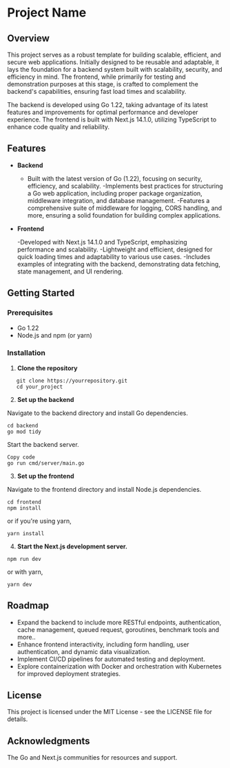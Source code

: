# Project Name

## Overview

This project serves as a robust template for building scalable, efficient, and secure web applications. Initially designed to be reusable and adaptable, it lays the foundation for a backend system built with scalability, security, and efficiency in mind. The frontend, while primarily for testing and demonstration purposes at this stage, is crafted to complement the backend's capabilities, ensuring fast load times and scalability.

The backend is developed using Go 1.22, taking advantage of its latest features and improvements for optimal performance and developer experience. The frontend is built with Next.js 14.1.0, utilizing TypeScript to enhance code quality and reliability.

## Features

- **Backend**
  
  - Built with the latest version of Go (1.22), focusing on security, efficiency, and scalability.
  -Implements best practices for structuring a Go web application, including proper package organization, middleware integration, and database management.
  -Features a comprehensive suite of middleware for logging, CORS handling, and more, ensuring a solid foundation for building complex applications.

- **Frontend**
  
  -Developed with Next.js 14.1.0 and TypeScript, emphasizing performance and scalability.
  -Lightweight and efficient, designed for quick loading times and adaptability to various use cases.
  -Includes examples of integrating with the backend, demonstrating data fetching, state management, and UI rendering.

## Getting Started

### Prerequisites

- Go 1.22
- Node.js and npm (or yarn)
  
### Installation

1. **Clone the repository**

```shell
   git clone https://yourrepository.git
   cd your_project
```
2. **Set up the backend**

Navigate to the backend directory and install Go dependencies.
```shell
cd backend
go mod tidy
```

Start the backend server.
```shell
Copy code
go run cmd/server/main.go
```

3. **Set up the frontend**

Navigate to the frontend directory and install Node.js dependencies.
```shell
cd frontend
npm install
```

or if you're using yarn,
```shell
yarn install
```

4. **Start the Next.js development server.**

```shell
npm run dev
```

or with yarn,
```shell
yarn dev
```

## Roadmap
-  Expand the backend to include more RESTful endpoints, authentication, cache management, queued request, goroutines, benchmark tools and more..
-  Enhance frontend interactivity, including form handling, user authentication, and dynamic data visualization.
-  Implement CI/CD pipelines for automated testing and deployment.
-  Explore containerization with Docker and orchestration with Kubernetes for improved deployment strategies.

## License
This project is licensed under the MIT License - see the LICENSE file for details.

## Acknowledgments
The Go and Next.js communities for resources and support.
